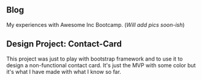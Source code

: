 ## Blog
My experiences with Awesome Inc Bootcamp. (*Will add pics soon-ish*)

## Design Project: Contact-Card
This project was just to play with bootstrap framework and to use it to design a non-functional contact card. It's just the MVP with some color but it's what I have made with what I know so far.